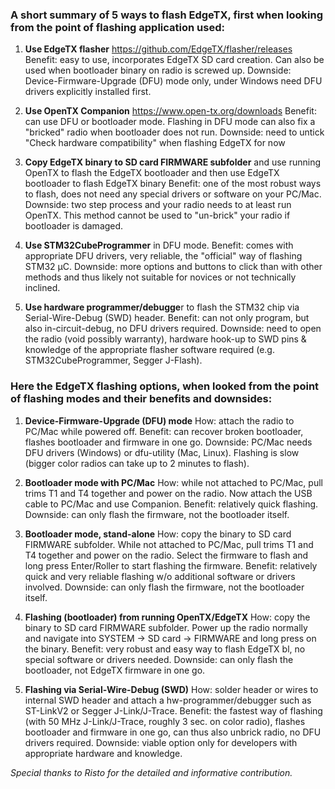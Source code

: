 ### A short summary of 5 ways to flash EdgeTX, first when looking from the point of flashing application used:
1. **Use EdgeTX flasher** https://github.com/EdgeTX/flasher/releases
   Benefit: easy to use, incorporates EdgeTX SD card creation. Can also be used when bootloader binary on radio is screwed up.
   Downside: Device-Firmware-Upgrade (DFU) mode only, under Windows need DFU drivers explicitly installed first.

2. **Use OpenTX Companion** https://www.open-tx.org/downloads
   Benefit: can use DFU or bootloader mode. Flashing in DFU mode can also fix a "bricked" radio when bootloader does not run.
   Downside: need to untick "Check hardware compatibility" when flashing EdgeTX for now

3. **Copy EdgeTX binary to SD card FIRMWARE subfolder** and use running OpenTX to flash the EdgeTX bootloader and then use EdgeTX bootloader to flash EdgeTX binary
   Benefit: one of the most robust ways to flash, does not need any special drivers or software on your PC/Mac.
   Downside: two step process and your radio needs to at least run OpenTX. This method cannot be used to "un-brick" your radio if bootloader is damaged.

4. **Use STM32CubeProgrammer** in DFU mode.
   Benefit: comes with appropriate DFU drivers, very reliable, the "official" way of flashing STM32 µC.
   Downside: more options and buttons to click than with other methods and thus likely not suitable for novices or not technically inclined.

5. **Use hardware programmer/debugge**r to flash the STM32 chip via Serial-Wire-Debug (SWD) header.
   Benefit: can not only program, but also in-circuit-debug, no DFU drivers required.
   Downside: need to open the radio (void possibly warranty), hardware hook-up to SWD pins & knowledge of the appropriate flasher software required (e.g. STM32CubeProgrammer, Segger J-Flash).

### Here the EdgeTX flashing options, when looked from the point of flashing modes and their benefits and downsides:
1. **Device-Firmware-Upgrade (DFU) mode**
  How: attach the radio to PC/Mac while powered off.
  Benefit: can recover broken bootloader, flashes bootloader and firmware in one go.
  Downside: PC/Mac needs DFU drivers (Windows) or dfu-utility (Mac, Linux). Flashing is slow (bigger color radios can take up to 2 minutes to flash).

2. **Bootloader mode with PC/Mac**
  How: while not attached to PC/Mac, pull trims T1 and T4 together and power on the radio. Now attach the USB cable to PC/Mac and use Companion.
  Benefit: relatively quick flashing.
  Downside: can only flash the firmware, not the bootloader itself.

3. **Bootloader mode, stand-alone**
  How: copy the binary to SD card FIRMWARE subfolder. While not attached to PC/Mac, pull trims T1 and T4 together and power on the radio. Select the firmware to flash and long press Enter/Roller to start flashing the firmware.
  Benefit: relatively quick and very reliable flashing w/o additional software or drivers involved.
  Downside: can only flash the firmware, not the bootloader itself.

4. **Flashing (bootloader) from running OpenTX/EdgeTX**
  How: copy the binary to SD card FIRMWARE subfolder. Power up the radio normally and navigate into SYSTEM -> SD card -> FIRMWARE and long press on the binary.
  Benefit: very robust and easy way to flash EdgeTX bl, no special software or drivers needed.
  Downside: can only flash the bootloader, not EdgeTX firmware in one go.

5. **Flashing via Serial-Wire-Debug (SWD)**
  How: solder header or wires to internal SWD header and attach a hw-programmer/debugger such as ST-LinkV2 or Segger J-Link/J-Trace.
  Benefit: the fastest way of flashing (with 50 MHz J-Link/J-Trace, roughly 3 sec. on color radio), flashes bootloader and firmware in one go, can thus also unbrick radio, no DFU drivers required.
  Downside: viable option only for developers with appropriate hardware and knowledge.

_Special thanks to Risto for the detailed and informative contribution._